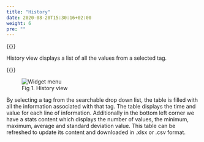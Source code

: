 ```yaml
---
title: "History"
date: 2020-08-20T15:30:16+02:00
weight: 6
pre: ""
---
```


{{<lead>}}

History view displays a list of all the values from a selected tag.

{{</lead>}}

<figure class="image_container">
    <img class="center_image" src="/history_view.png" alt="Widget menu">
    <figcaption >Fig 1. History view</figcaption>
</figure>

By selecting a tag from the searchable drop down list, the table is filled with all the information associated with that tag. The table displays the time and value for each line of information. Additionally in the bottom left corner we have a stats content which displays the number of values, the minimum, maximum, average and standard deviation value. This table can be refreshed to update its content and downloaded in .xlsx or .csv format. 